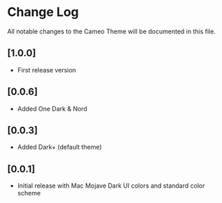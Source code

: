 # Change Log
All notable changes to the Cameo Theme will be documented in this file.

## [1.0.0]
- First release version

## [0.0.6]
- Added One Dark & Nord

## [0.0.3]
- Added Dark+ (default theme)

## [0.0.1]
- Initial release with Mac Mojave Dark UI colors and standard color scheme
